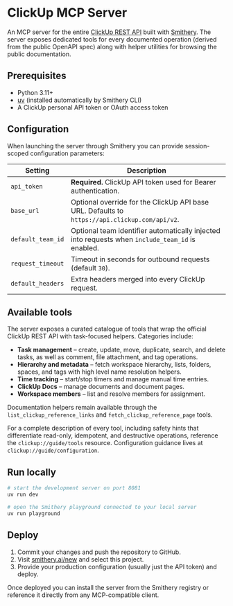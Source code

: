 # ClickUp MCP Server

An MCP server for the entire [ClickUp REST API](https://clickup.com/api) built with
[Smithery](https://smithery.ai). The server exposes dedicated tools for every
documented operation (derived from the public OpenAPI spec) along with helper
utilities for browsing the public documentation.

## Prerequisites

- Python 3.11+
- [uv](https://docs.astral.sh/uv/) (installed automatically by Smithery CLI)
- A ClickUp personal API token or OAuth access token

## Configuration

When launching the server through Smithery you can provide session-scoped
configuration parameters:

| Setting | Description |
| --- | --- |
| `api_token` | **Required.** ClickUp API token used for Bearer authentication. |
| `base_url` | Optional override for the ClickUp API base URL. Defaults to `https://api.clickup.com/api/v2`. |
| `default_team_id` | Optional team identifier automatically injected into requests when `include_team_id` is enabled. |
| `request_timeout` | Timeout in seconds for outbound requests (default `30`). |
| `default_headers` | Extra headers merged into every ClickUp request. |

## Available tools

The server exposes a curated catalogue of tools that wrap the official ClickUp
REST API with task-focused helpers. Categories include:

- **Task management** – create, update, move, duplicate, search, and delete
  tasks, as well as comment, file attachment, and tag operations.
- **Hierarchy and metadata** – fetch workspace hierarchy, lists, folders,
  spaces, and tags with high level name resolution helpers.
- **Time tracking** – start/stop timers and manage manual time entries.
- **ClickUp Docs** – manage documents and document pages.
- **Workspace members** – list and resolve members for assignment.

Documentation helpers remain available through the `list_clickup_reference_links`
and `fetch_clickup_reference_page` tools.

For a complete description of every tool, including safety hints that
differentiate read-only, idempotent, and destructive operations, reference the
`clickup://guide/tools` resource. Configuration guidance lives at
`clickup://guide/configuration`.

## Run locally

```bash
# start the development server on port 8081
uv run dev

# open the Smithery playground connected to your local server
uv run playground
```

## Deploy

1. Commit your changes and push the repository to GitHub.
2. Visit [smithery.ai/new](https://smithery.ai/new) and select this project.
3. Provide your production configuration (usually just the API token) and deploy.

Once deployed you can install the server from the Smithery registry or reference
it directly from any MCP-compatible client.
